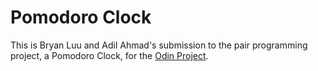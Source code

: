 # Pomodoro Clock
This is Bryan Luu and Adil Ahmad's submission to the pair programming project, a Pomodoro Clock, for the [Odin Project](https://www.theodinproject.com/).
